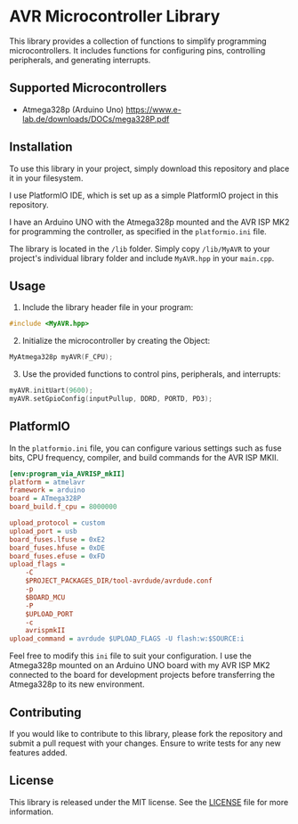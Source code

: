 # AVR Microcontroller Library

This library provides a collection of functions to simplify programming microcontrollers. It includes functions for configuring pins, controlling peripherals, and generating interrupts.

## Supported Microcontrollers

- Atmega328p (Arduino Uno)	https://www.e-lab.de/downloads/DOCs/mega328P.pdf

## Installation

To use this library in your project, simply download this repository and place it in your filesystem.

I use PlatformIO IDE, which is set up as a simple PlatformIO project in this repository.

I have an Arduino UNO with the Atmega328p mounted and the AVR ISP MK2 for programming the controller, as specified in the `platformio.ini` file.

The library is located in the `/lib` folder. Simply copy `/lib/MyAVR` to your project's individual library folder and include `MyAVR.hpp` in your `main.cpp`.

## Usage

1. Include the library header file in your program:
```cpp
#include <MyAVR.hpp>
```

2. Initialize the microcontroller by creating the Object:
```cpp
MyAtmega328p myAVR(F_CPU);
```

3. Use the provided functions to control pins, peripherals, and interrupts:
```cpp
myAVR.initUart(9600);
myAVR.setGpioConfig(inputPullup, DDRD, PORTD, PD3);
```

## PlatformIO

In the `platformio.ini` file, you can configure various settings such as fuse bits, CPU frequency, compiler, and build commands for the AVR ISP MKII.

```ini
[env:program_via_AVRISP_mkII]
platform = atmelavr
framework = arduino
board = ATmega328P
board_build.f_cpu = 8000000

upload_protocol = custom
upload_port = usb
board_fuses.lfuse = 0xE2
board_fuses.hfuse = 0xDE
board_fuses.efuse = 0xFD
upload_flags = 
	-C
	$PROJECT_PACKAGES_DIR/tool-avrdude/avrdude.conf
	-p
	$BOARD_MCU
	-P
	$UPLOAD_PORT
	-c
	avrispmkII
upload_command = avrdude $UPLOAD_FLAGS -U flash:w:$SOURCE:i
```

Feel free to modify this `ini` file to suit your configuration. I use the Atmega328p mounted on an Arduino UNO board with my AVR ISP MK2 connected to the board for development projects before transferring the Atmega328p to its new environment.

## Contributing

If you would like to contribute to this library, please fork the repository and submit a pull request with your changes. Ensure to write tests for any new features added.

## License

This library is released under the MIT license. See the [LICENSE](LICENSE) file for more information.
